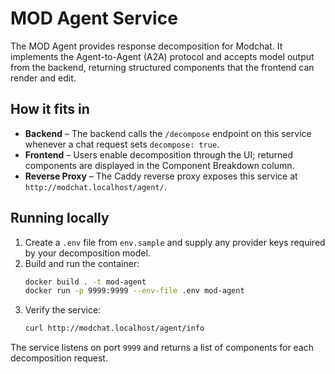 # MOD Agent Service

The MOD Agent provides response decomposition for Modchat. It implements the Agent-to-Agent (A2A) protocol and accepts model output from the backend, returning structured components that the frontend can render and edit.

## How it fits in
- **Backend** – The backend calls the `/decompose` endpoint on this service whenever a chat request sets `decompose: true`.
- **Frontend** – Users enable decomposition through the UI; returned components are displayed in the Component Breakdown column.
- **Reverse Proxy** – The Caddy reverse proxy exposes this service at `http://modchat.localhost/agent/`.

## Running locally
1. Create a `.env` file from `env.sample` and supply any provider keys required by your decomposition model.
2. Build and run the container:
   ```bash
   docker build . -t mod-agent
   docker run -p 9999:9999 --env-file .env mod-agent
   ```
3. Verify the service:
   ```bash
   curl http://modchat.localhost/agent/info
   ```

The service listens on port `9999` and returns a list of components for each decomposition request.
